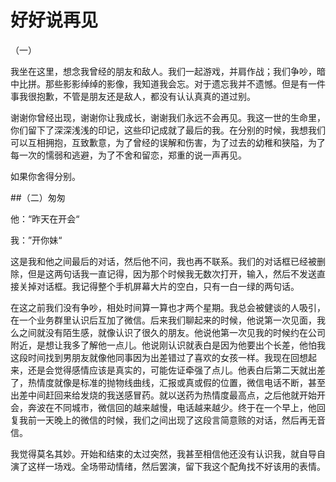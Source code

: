 # 好好说再见


（一）


我坐在这里，想念我曾经的朋友和敌人。我们一起游戏，并肩作战；我们争吵，暗中比拼。那些影影绰绰的影像，我知道我会忘。对于遗忘我并不遗憾。但是有一件事我很抱歉，不管是朋友还是敌人，都没有认认真真的道过别。


谢谢你曾经出现，谢谢你让我成长，谢谢我们永远不会再见。我这一世的生命里，你们留下了深深浅浅的印记，这些印记成就了最后的我。在分别的时候，我想我们可以互相拥抱，互致歉意，为了曾经的误解和伤害，为了过去的幼稚和狭隘，为了每一次的懦弱和逃避，为了不舍和留恋，郑重的说一声再见。


如果你舍得分别。



##（二）匆匆


他：“昨天在开会“


我：”开你妹“

这是我和他之间最后的对话，然后他不问，我也再不联系。我们的对话框已经被删除，但是这两句话我一直记得，因为那个时候我无数次打开，输入，然后不发送直接关掉对话框。我记得整个手机屏幕大片的空白，只有一白一绿的两句话。

在这之前我们没有争吵，相处时间算一算也才两个星期。我总会被健谈的人吸引，在一个业务群里认识后互加了微信。后来我们聊起来的时候，他说第一次见面，我么之间就没有陌生感，就像认识了很久的朋友。他说他第一次见我的时候约在公司附近，是想让我多了解他一点儿。他说刚认识就表白是因为他要出个长差，他怕我这段时间找到男朋友就像他同事因为出差错过了喜欢的女孩一样。我现在回想起来，还是会觉得感情应该是真实的，可能佐证牵强了点儿。他表白后第二天就出差了，热情度就像是标准的抛物线曲线，汇报或真或假的位置，微信电话不断，甚至出差中间赶回来给发烧的我送感冒药。就以送药为热情度最高点，之后他就开始开会，奔波在不同城市，微信回的越来越慢，电话越来越少。终于在一个早上，他回复我前一天晚上的微信的时候，我们之间出现了这段言简意赅的对话，然后再无音信。

我觉得莫名其妙。开始和结束的太过突然，我甚至相信他还没有认识我，就自导自演了这样一场戏。全场带动情绪，然后罢演，留下我这个配角找不好该用的表情。


